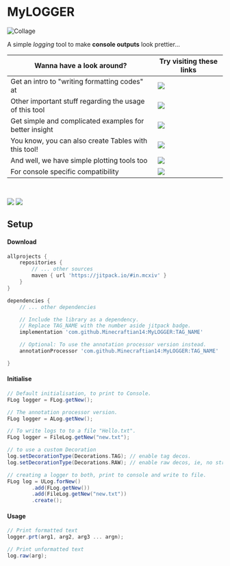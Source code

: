 # MyLOGGER

![Collage](src/docs/resources/images/collage.png)

A simple _logging_ tool to make **console outputs** look prettier...

| Wanna have a look around?                              | Try visiting these links                                                                                        |
|--------------------------------------------------------|-----------------------------------------------------------------------------------------------------------------|
| Get an intro to "writing formatting codes" at          | [![](https://img.shields.io/badge/Logger-Instructions-yellow)](/src/docs/md/WRITING_A_FORMAT_FOR_DECORATION.md) |
| Other important stuff regarding the usage of this tool | [![](https://img.shields.io/badge/Logger-Stuff-cyan)](/src/docs/md/OTHER_IMPORTANT_THINGS.md)                   |
| Get simple and complicated examples for better insight | [![](https://img.shields.io/badge/Logger-Examples-orange)](/src/docs/md/LOGGER_EXAMPLES.md)                     |
| You know, you can also create Tables with this tool!   | [![](https://img.shields.io/badge/Tables-Examples-green)](/src/docs/md/TABLE_EXAMPLES.md)                       |
| And well, we have simple plotting tools too            | [![](https://img.shields.io/badge/Plotting-Examples-red)](/src/docs/md/PLOTTING.md)                             |
| For console specific compatibility                     | [![](https://img.shields.io/badge/Console-Compatibility-purple)](/src/docs/md/SUPPORT.md)                       |

<br />

[![](https://jitpack.io/v/Minecraftian14/MyLOGGER.svg)](https://jitpack.io/#Minecraftian14/MyLOGGER)
[![](https://img.shields.io/discord/872811194170347520?color=%237289da&logoColor=%23424549)](https://discord.gg/Ar6Zuj2m82)

## Setup

#### Download

```groovy
allprojects {
    repositories {
        // ... other sources
        maven { url 'https://jitpack.io/#in.mcxiv' }
    }
}

dependencies {
    // ... other dependencies

    // Include the library as a dependency. 
    // Replace TAG_NAME with the number aside jitpack badge.
    implementation 'com.github.Minecraftian14:MyLOGGER:TAG_NAME'

    // Optional: To use the annotation processor version instead.
    annotationProcessor 'com.github.Minecraftian14:MyLOGGER:TAG_NAME'

}
```

#### Initialise

```groovy
// Default initialisation, to print to Console.
FLog logger = FLog.getNew();

// The annotation processor version.
FLog logger = ALog.getNew();

// To write logs to to a file "Hello.txt".
FLog logger = FileLog.getNew("new.txt");

// to use a custom Decoration
log.setDecorationType(Decorations.TAG); // enable tag decos.
log.setDecorationType(Decorations.RAW); // enable raw decos, ie, no strange characters.

// creating a logger to both, print to console and write to file.
FLog log = ULog.forNew()
        .add(FLog.getNew())
        .add(FileLog.getNew("new.txt"))
        .create();
```

#### Usage

```groovy
// Print formatted text 
logger.prt(arg1, arg2, arg3 ... argn);

// Print unformatted text
log.raw(arg);
```
